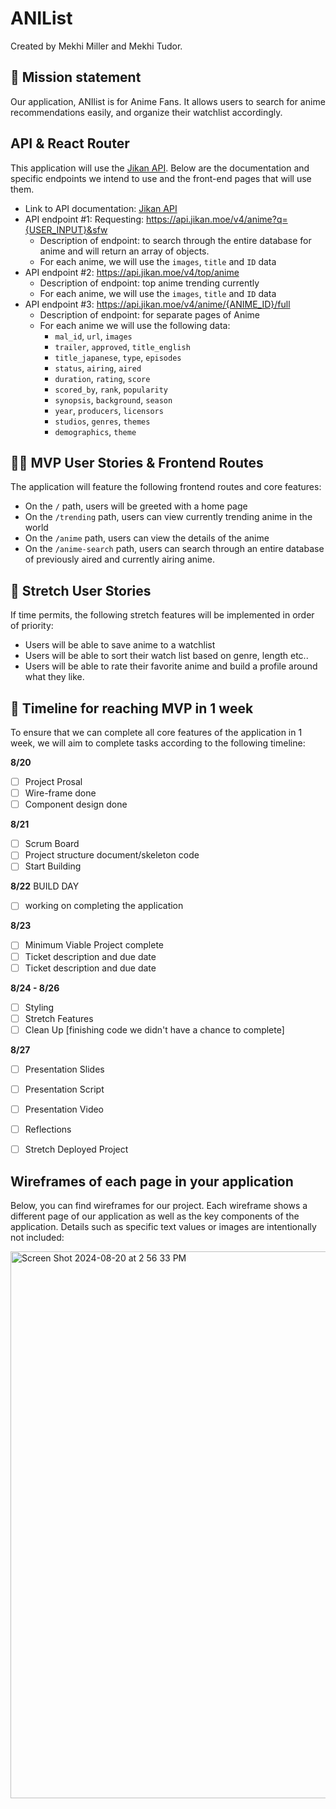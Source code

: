 # ANIList

Created by Mekhi Miller and Mekhi Tudor.

## 🚀 Mission statement

Our application, ANIlist is for Anime Fans. It allows users to search for anime recommendations easily, and organize their watchlist accordingly. 

## API & React Router

This application will use the [Jikan API](https://jikan.moe/). Below are the documentation and specific endpoints we intend to use and the front-end pages that will use them.

- Link to API documentation: [Jikan API](https://jikan.moe/)
- API endpoint #1: Requesting: https://api.jikan.moe/v4/anime?q={USER_INPUT}&sfw
  - Description of endpoint: to search through the entire database for anime and will return an array of objects.
  - For each anime, we will use the `images`, `title` and `ID` data
- API endpoint #2: https://api.jikan.moe/v4/top/anime
  - Description of endpoint: top anime trending currently
  - For each anime, we will use the `images`, `title` and `ID` data
- API endpoint #3: https://api.jikan.moe/v4/anime/{ANIME_ID}/full
  - Description of endpoint: for separate pages of Anime
  - For each anime we will use the following data:
    - `mal_id`, `url`, `images`
    - `trailer`, `approved`, `title_english`
    - `title_japanese`, `type`, `episodes`
    - `status`, `airing`, `aired`
    - `duration`, `rating`, `score`
    - `scored_by`, `rank`, `popularity`
    - `synopsis`, `background`, `season`
    - `year`, `producers`, `licensors`
    - `studios`, `genres`, `themes`
    - `demographics`, `theme`

## 👩‍💻 MVP User Stories & Frontend Routes

The application will feature the following frontend routes and core features:

* On the `/` path, users will be greeted with a home page
* On the `/trending` path, users can view currently trending anime in the world
* On the `/anime` path, users can view the details of the anime
* On the `/anime-search` path, users can search through an entire database of previously aired and currently airing anime.

## 🤔 Stretch User Stories

If time permits, the following stretch features will be implemented in order of priority:

* Users will be able to save anime to a watchlist
* Users will be able to sort their watch list based on genre, length etc..
* Users will be able to rate their favorite anime and build a profile around what they like.

## 📆 Timeline for reaching MVP in 1 week

To ensure that we can complete all core features of the application in 1 week, we will aim to complete tasks according to the following timeline:

**8/20**
- [ ] Project Prosal 
- [ ] Wire-frame done 
- [ ] Component design done 

**8/21**
- [ ] Scrum Board
- [ ] Project structure document/skeleton code
- [ ] Start Building

**8/22** BUILD DAY
- [ ] working on completing the application
      


**8/23**
- [ ] Minimum Viable Project  complete
- [ ] Ticket description and due date
- [ ] Ticket description and due date

**8/24 - 8/26**
- [ ] Styling
- [ ] Stretch Features
- [ ] Clean Up [finishing code we didn't have a chance to complete]

**8/27**
- [ ] Presentation Slides
- [ ] Presentation Script
- [ ] Presentation Video
- [ ] Reflections
- [ ] Stretch Deployed Project


      
## Wireframes of each page in your application

Below, you can find wireframes for our project. Each wireframe shows a different page of our application as well as the key components of the application. Details such as specific text values or images are intentionally not included:

<img width="875" alt="Screen Shot 2024-08-20 at 2 56 33 PM" src="https://github.com/user-attachments/assets/78bf0f76-d09e-4b5f-a2b7-176049801765">

